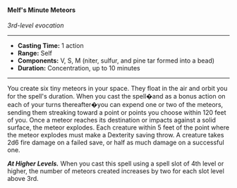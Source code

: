 #### Melf's Minute Meteors
*3rd-level evocation*
___
- **Casting Time:** 1 action
- **Range:** Self
- **Components:** V, S, M (niter, sulfur, and pine tar formed into a bead)
- **Duration:** Concentration, up to 10 minutes
___
You create six tiny meteors in your space. They float in the air and orbit you for the spell's duration. When you cast the spell�and as a bonus action on each of your turns thereafter�you can expend one or two of the meteors, sending them streaking toward a point or points you choose within 120 feet of you. Once a meteor reaches its destination or impacts against a solid surface, the meteor explodes. Each creature within 5 feet of the point where the meteor explodes must make a Dexterity saving throw. A creature takes 2d6 fire damage on a failed save, or half as much damage on a successful one.

***At Higher Levels.*** When you cast this spell using a spell slot of 4th level or higher, the number of meteors created increases by two for each slot level above 3rd.